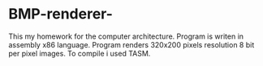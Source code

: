 # BMP-renderer-
This my homework for the computer architecture. Program is writen in assembly x86 language. 
Program renders 320x200 pixels resolution 8 bit per pixel images.
To compile i used TASM. 
